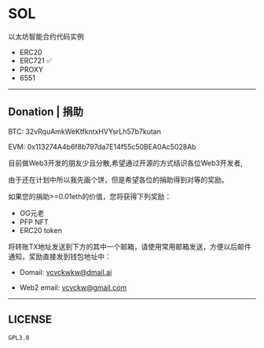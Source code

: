 # SOL

以太坊智能合约代码实例

- ERC20
- ERC721 ✅
- PROXY
- 6551

---

## Donation | 捐助

BTC: 32vRquAmkWeKtfkntxHVYsrLh57b7kutan

EVM: 0x113274A4b6f8b797da7E14f55c50BEA0Ac5028Ab

目前做Web3开发的朋友少且分散,希望通过开源的方式结识各位Web3开发者,

由于还在计划中所以我先画个饼，但是希望各位的捐助得到对等的奖励。

如果您的捐助>=0.01eth的价值，您将获得下列奖励： 

- OG元老
- PFP NFT
- ERC20 token

将转账TX地址发送到下方的其中一个邮箱，请使用常用邮箱发送，方便以后邮件通知，奖励直接发到钱包地址中：

- Domail: vcvckwkw@dmail.ai

- Web2 email: vcvckw@gmail.com

---

## LICENSE

``GPL3.0``
